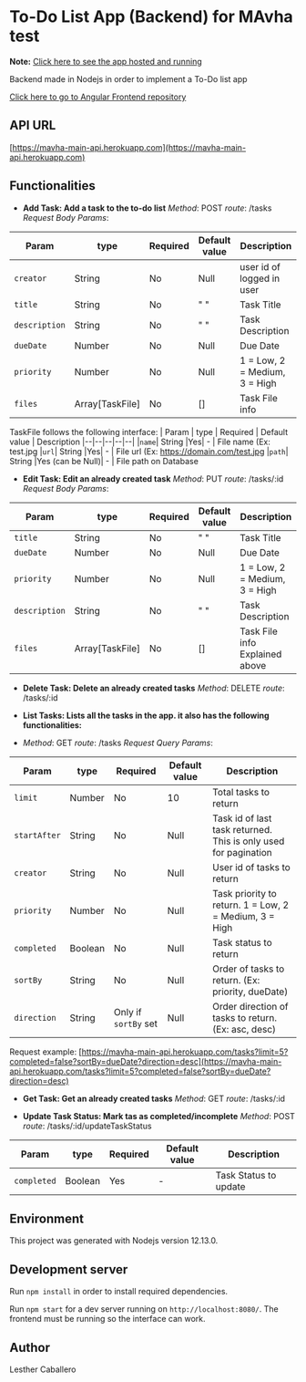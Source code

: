 # To-Do List App (Backend) for MAvha test

**Note:** [Click here to see the app hosted and running](https://mavha-test.web.app/)

Backend made in Nodejs in order to implement a To-Do list app

[Click here to go to Angular Frontend repository](https://github.com/itslesther/Mavha-main-app)

## API URL

[https://mavha-main-api.herokuapp.com](https://mavha-main-api.herokuapp.com)

## Functionalities

 - **Add Task: Add a task to the to-do list**
 *Method*: POST
 *route*: /tasks
 *Request Body Params*:
 	
|Param|type| Required | Default value | Description
|-- | -- | -- | -- | -- |
| `creator` | String |No |Null | user id of logged in user
| `title` | String |No |" " | Task Title
| `description` | String |No |" " | Task Description
|`dueDate` | Number | No | Null | Due Date
|`priority` | Number | No | Null | 1 = Low, 2 = Medium, 3 = High
| `files` | Array[TaskFile] | No | [] | Task File info

TaskFile follows the following interface: 
| Param | type | Required   | Default value | Description 
|--|--|--|--|--|
|`name`| String |Yes| - | File name (Ex: test.jpg
|`url`| String |Yes| - | File url (Ex: https://domain.com/test.jpg
|`path`| String |Yes (can be Null)| - | File path on Database

	
 - **Edit Task: Edit an already created task**
 *Method*: PUT
 *route*: /tasks/:id
 *Request Body Params*:
 	
|Param|type| Required | Default value | Description
|-- | -- | -- | -- | -- |
| `title` | String |No |" " | Task Title
|`dueDate` | Number | No | Null | Due Date
|`priority` | Number | No | Null | 1 = Low, 2 = Medium, 3 = High
| `description` | String |No |" " | Task Description
| `files` | Array[TaskFile] | No | [] | Task File info Explained above

 
 - **Delete Task: Delete an already created tasks**
  *Method*: DELETE
 *route*: /tasks/:id

 - **List Tasks: Lists all the tasks in the app. it also has the following functionalities:**
 - *Method*: GET
 *route*: /tasks
 *Request Query Params*:

|Param|type| Required | Default value | Description
|-- | -- | -- | -- | -- |
| `limit` | Number|No |10| Total tasks to return
| `startAfter` | String |No | Null | Task id of last task returned. This is only used for pagination
| `creator` | String |No | Null | User id of tasks to return
|`priority` | Number | No | Null | Task priority to return. 1 = Low, 2 = Medium, 3 = High
| `completed` | Boolean | No | Null | Task status to return
| `sortBy` | String | No | Null | Order of tasks to return. (Ex: priority, dueDate)
| `direction` | String | Only if `sortBy` set| Null | Order direction of tasks to return. (Ex: asc, desc)

Request example: [https://mavha-main-api.herokuapp.com/tasks?limit=5?completed=false?sortBy=dueDate?direction=desc](https://mavha-main-api.herokuapp.com/tasks?limit=5?completed=false?sortBy=dueDate?direction=desc)

 - **Get Task: Get an already created tasks**
  *Method*: GET
 *route*: /tasks/:id

 - **Update Task Status: Mark tas as completed/incomplete**
  *Method*: POST
 *route*: /tasks/:id/updateTaskStatus
 
|Param|type| Required | Default value | Description
|-- | -- | -- | -- | -- |
| `completed` | Boolean| Yes | - | Task Status to update


## Environment

This project was generated with Nodejs version 12.13.0.

## Development server
Run `npm install` in order to install required dependencies.

Run `npm start` for a dev server running on `http://localhost:8080/`. The frontend must be running so the interface can work.

## Author
Lesther Caballero